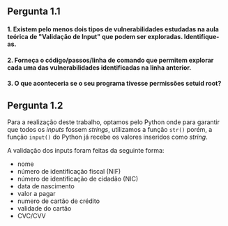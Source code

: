  ## Pergunta 1.1 ##
 #### 1. Existem pelo menos dois tipos de vulnerabilidades estudadas na aula teórica de "Validação de Input" que podem ser exploradas. Identifique-as. ####

#### 2. Forneça o código/passos/linha de comando que permitem explorar cada uma das vulnerabilidades identificadas na linha anterior. ####

#### 3. O que aconteceria se o seu programa tivesse permissões setuid root? ####

 ## Pergunta 1.2 ##
 
Para a realização deste trabalho, optamos pelo Python onde para garantir que todos os *inputs* fossem *strings*, utilizamos a função `str()` porém, a função `input()` do Python já recebe os valores inseridos como *string*.

A validação dos inputs foram feitas da seguinte forma:

+ nome
+ número de identificação fiscal (NIF)
+ número de identificação de cidadão (NIC)
+ data de nascimento
+ valor a pagar
+ numero de cartão de crédito
+ validade do cartão
+ CVC/CVV
